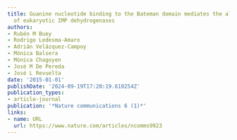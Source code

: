 ```yaml
---
title: Guanine nucleotide binding to the Bateman domain mediates the allosteric inhibition
  of eukaryotic IMP dehydrogenases
authors:
- Rubén M Buey
- Rodrigo Ledesma-Amaro
- Adrián Velázquez-Campoy
- Mónica Balsera
- Mónica Chagoyen
- José M De Pereda
- José L Revuelta
date: '2015-01-01'
publishDate: '2024-09-19T17:20:19.610254Z'
publication_types:
- article-journal
publication: '*Nature communications 6 (1)*'
links:
- name: URL
  url: https://www.nature.com/articles/ncomms9923
---
```

